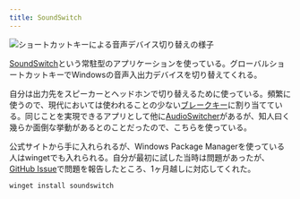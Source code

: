 ```yaml
---
title: SoundSwitch
---
```


![](https://i.imgur.com/vzJoqAN.gif "ショートカットキーによる音声デバイス切り替えの様子")

[SoundSwitch](https://soundswitch.aaflalo.me/)という常駐型のアプリケーションを使っている。グローバルショートカットキーでWindowsの音声入出力デバイスを切り替えてくれる。

自分は出力先をスピーカーとヘッドホンで切り替えるために使っている。頻繁に使うので、現代においては使われることの少ない[ブレークキー](https://ja.wikipedia.org/wiki/%E3%83%96%E3%83%AC%E3%83%BC%E3%82%AF%E3%82%AD%E3%83%BC)に割り当てている。同じことを実現できるアプリとして他に[AudioSwitcher](https://audioswit.ch/er)があるが、知人曰く幾らか面倒な挙動があるとのことだったので、こちらを使っている。

公式サイトから手に入れられるが、Windows Package Managerを使っている人はwingetでも入れられる。自分が最初に試した当時は問題があったが、[GitHub Issue](https://github.com/Belphemur/SoundSwitch/issues/512)で問題を報告したところ、1ヶ月越しに対応してくれた。

```
winget install soundswitch
```
